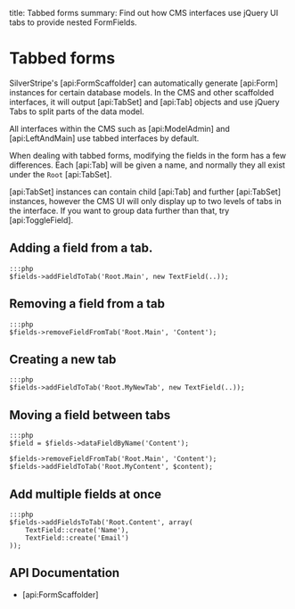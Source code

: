 title: Tabbed forms
summary: Find out how CMS interfaces use jQuery UI tabs to provide nested FormFields.

# Tabbed forms

SilverStripe's [api:FormScaffolder] can automatically generate [api:Form] instances for certain database models. In the
CMS and other scaffolded interfaces, it will output [api:TabSet] and [api:Tab] objects and use jQuery Tabs to split 
parts of the data model. 

<div class="notice" markdown="1">
All interfaces within the CMS such as [api:ModelAdmin] and [api:LeftAndMain] use tabbed interfaces by default.
</div>

When dealing with tabbed forms, modifying the fields in the form has a few differences. Each [api:Tab] will be given a
name, and normally they all exist under the `Root` [api:TabSet].

<div class="notice" markdown="1">
[api:TabSet] instances can contain child [api:Tab] and further [api:TabSet] instances, however the CMS UI will only 
display up to two levels of tabs in the interface. If you want to group data further than that, try [api:ToggleField].
</div>

## Adding a field from a tab.

	:::php
	$fields->addFieldToTab('Root.Main', new TextField(..));

## Removing a field from a tab
	
	:::php
	$fields->removeFieldFromTab('Root.Main', 'Content');

## Creating a new tab

	:::php
	$fields->addFieldToTab('Root.MyNewTab', new TextField(..));

## Moving a field between tabs

	:::php
	$field = $fields->dataFieldByName('Content');

	$fields->removeFieldFromTab('Root.Main', 'Content');
	$fields->addFieldToTab('Root.MyContent', $content);

## Add multiple fields at once

	:::php
	$fields->addFieldsToTab('Root.Content', array(
		TextField::create('Name'),
		TextField::create('Email')
	));

## API Documentation

* [api:FormScaffolder]